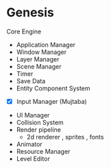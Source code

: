 # Genesis

Core Engine
- Application Manager
- Window Manager 
- Layer Manager
- Scene Manager
- Timer
- Save Data
- Entity Component System
- [x] Input Manager (Mujtaba)
- UI Manager
- Collision System
- Render pipeline
  - 2d renderer , sprites , fonts
- Animator
- Resource Manager
- Level Editor
